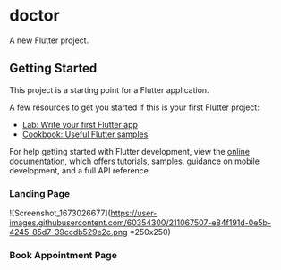 # doctor

A new Flutter project.

## Getting Started

This project is a starting point for a Flutter application.

A few resources to get you started if this is your first Flutter project:

- [Lab: Write your first Flutter app](https://docs.flutter.dev/get-started/codelab)
- [Cookbook: Useful Flutter samples](https://docs.flutter.dev/cookbook)

For help getting started with Flutter development, view the
[online documentation](https://docs.flutter.dev/), which offers tutorials,
samples, guidance on mobile development, and a full API reference.
### Landing Page 
![Screenshot_1673026677](https://user-images.githubusercontent.com/60354300/211067507-e84f191d-0e5b-4245-85d7-39ccdb529e2c.png =250x250)

### Book Appointment Page

